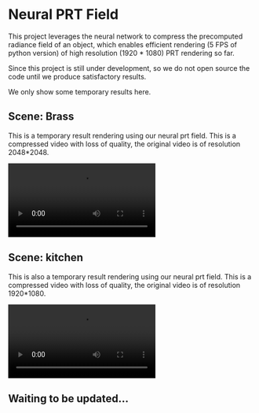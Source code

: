 # Neural PRT Field

This project leverages the neural network to compress the precomputed radiance field of an object, which enables efficient rendering (5 FPS of python version) of high resolution (1920 * 1080) PRT rendering so far.

Since this project is still under development, so we do not open source the code until we produce satisfactory results.

We only show some temporary results here.

## Scene: Brass

This is a temporary result rendering using our neural prt field. This is a compressed video with loss of quality, the original video is of resolution 2048*2048.

<video src="assets\brass.mp4"></video>



## Scene: kitchen

This is also a temporary result rendering using our neural prt field. This is a compressed video with loss of quality, the original video is of resolution 1920*1080.

<video src="assets\kitchen.mp4"></video>

## Waiting to be updated...